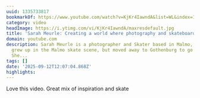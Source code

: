 ```yaml
---
uuid: 1335733817
bookmarkOf: https://www.youtube.com/watch?v=KjKr4IawndA&list=WL&index=13
category: video
headImage: https://i.ytimg.com/vi/KjKr4IawndA/maxresdefault.jpg
title: 'Sarah Meurle: Creating a world where photography and skateboarding combine'
domain: youtube.com
description: Sarah Meurle is a photographer and Skater based in Malmo, Sweden. She
  grew up in the Malmo skate scene, but moved away to Gothenburg to go to art school.
  She...
tags: []
date: '2025-09-12T12:07:04.868Z'
highlights:
---
```


Love this video. Great mix of inspiration and skate

